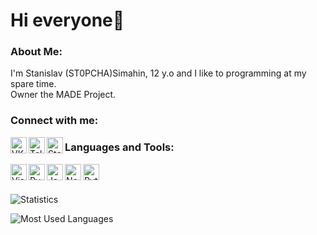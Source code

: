 # Hi everyone👋

### About Me:
I'm Stanislav (ST0PCHA)Simahin, 12 y.o and I like to programming at my spare time.<br>
Owner the MADE Project.<br>

### Connect with me:

<img align="left" alt="VK" width="26px" src="https://gspics.org/images/2021/04/01/0ClfnN.png" /> <img align="left" alt="Telegram" width="26px" src="https://gspics.org/images/2021/04/01/0CljIs.png" /> <img align="left" alt="Steam" width="26px" src="https://gspics.org/images/2021/04/01/0ClzjK.png" />

### Languages and Tools:
<img align="left" alt="Visual Studio Code" width="26px" src="https://i.imgur.com/LwSdAlE.png" />
<img align="left" alt="PyCharm" width="26px" src="https://gspics.org/images/2021/04/01/0Cl7Ya.png" />
<img align="left" alt="JavaScript" width="26px" src="https://i.imgur.com/3u1wzwE.png" />
<img align="left" alt="Node.JS" width="26px" src="https://i.imgur.com/tYLFZBh.png" /> 
<img align="left" alt="Python" width="26px" src="https://i.imgur.com/4pIzF9V.png" />

<br />
<br />

![Statistics](https://github-readme-stats.vercel.app/api?username=St0pcha&show_icons=true&theme=dark)

![Most Used Languages](https://github-readme-stats.vercel.app/api/top-langs/?username=St0pcha&theme=dark)
